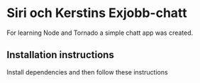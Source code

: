 # Siri och Kerstins Exjobb-chatt

For learning Node and Tornado a simple chatt app was created. 

## Installation instructions

Install dependencies and then follow these instructions